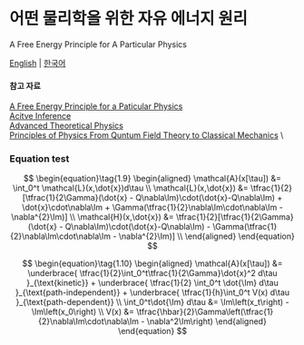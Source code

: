 # 어떤 물리학을 위한 자유 에너지 원리

A Free Energy Principle for A Particular Physics

[English](./README-EN.md) | [한국어](./README-KR.md)

#### 참고 자료
[A Free Energy Principle for a Paticular Physics](./ref/A_Free_Energy_Principle_for_a_Particular_Physics.pdf) \
[Acitve Inference](./ref/Active_Inference.pdf) \
[Advanced Theoretical Physics](./ref/Advanced-Theoretical-Physics-Nick_Lucid.pdf) \
[Principles of Physics From Quntum Field Theory to Classical Mechanics](./ref/Principles-of-Physics-From-Quantum-Field-Theory-to-Classical-Mechanics-Jun_Ni.pdf) \

### Equation test

$$
\begin{equation}\tag{1.9}
\begin{aligned}
\mathcal{A}(x[\tau]) 
  &= \int_0^t \mathcal{L}(x,\dot{x})d\tau \\
\mathcal{L}(x,\dot{x})
  &= \tfrac{1}{2}[\tfrac{1}{2\Gamma}(\dot{x} - Q\nabla\Im)\cdot(\dot{x}-Q\nabla\Im) + \dot{x}\cdot\nabla\Im + \Gamma(\tfrac{1}{2}\nabla\Im\cdot\nabla\Im - \nabla^{2}\Im)] \\
\mathcal{H}(x,\dot{x})
  &= \tfrac{1}{2}[\tfrac{1}{2\Gamma}(\dot{x} - Q\nabla\Im)\cdot(\dot{x}-Q\nabla\Im) - \Gamma(\tfrac{1}{2}\nabla\Im\cdot\nabla\Im - \nabla^{2}\Im)] \\
\end{aligned}
\end{equation}
$$

$$
\begin{equation}\tag{1.10}
\begin{aligned}
\mathcal{A}(x[\tau])
  &= \underbrace{
    \tfrac{1}{2}\int_0^t\tfrac{1}{2\Gamma}\dot{x}^2 d\tau
    }_{\text{kinetic}} +
    \underbrace{
      \tfrac{1}{2} \int_0^t \dot{\Im} d\tau
    }_{\text{path-independent}} +
    \underbrace{
      \tfrac{1}{h}\int_0^t V(x) d\tau
    }_{\text{path-dependent}} \\
\int_0^t\dot{\Im} d\tau
  &= \Im\left(x_t\right) - \Im\left(x_0\right) \\
V(x)
  &= \tfrac{\hbar}{2}\Gamma\left(\tfrac{1}{2}\nabla\Im\cdot\nabla\Im - \nabla^2\Im\right)
\end{aligned}
\end{equation}
$$
